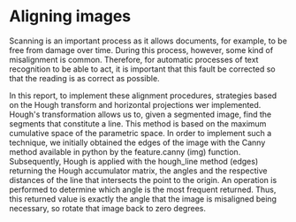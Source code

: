 # Aligning images

Scanning is an important process as it allows documents, for example, to be free from damage over time. During this process, however, some kind of misalignment is common. Therefore, for automatic processes of text recognition to be able to act, it is important that this fault be corrected so that the reading is as correct as possible.

In this report, to implement these alignment procedures, strategies based on the Hough transform and horizontal projections wer implemented. Hough's transformation allows us to, given a segmented image, find the segments that constitute a line. This method is based on the maximum cumulative space of the parametric space. In order to implement such a technique, we initially obtained the edges of the image with the Canny method available in python by the feature.canny (img) function. Subsequently, Hough is applied with the hough_line method (edges) returning the Hough accumulator matrix, the angles and the respective distances of the line that intersects the point to the origin. An operation is performed to determine which angle is the most frequent returned. Thus, this returned value is exactly the angle that the image is misaligned being necessary, so rotate that image back to zero degrees.
